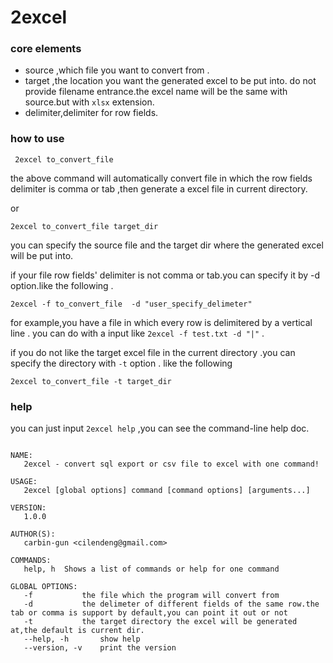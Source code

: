 # 2excel


### core elements

 - source ,which file you want to convert from .
 - target ,the location you want the generated excel to be put into. do not provide filename entrance.the excel name will be the same with source.but with `xlsx` extension.
 - delimiter,delimiter for row fields.


### how to use

```
 2excel to_convert_file
```
the above command will automatically convert file in which the row fields delimiter is comma or tab ,then generate a excel file in current directory.

or 
```
2excel to_convert_file target_dir
```
you can specify the source file and the target dir where the generated excel will be put into.


if your file row fields' delimiter is not comma or tab.you can specify it by -d option.like the following .

```
2excel -f to_convert_file  -d "user_specify_delimeter"  

```
for example,you have a file in which every row is delimitered by a vertical line .
you can do with a input like  ` 2excel -f test.txt -d "|" ` .


if you do not like the target excel file in the current directory .you can specify the directory with ` -t ` option . like the following

```
2excel to_convert_file -t target_dir
```

### help

you can just input ` 2excel help ` ,you can see the command-line help doc.

```

NAME:
   2excel - convert sql export or csv file to excel with one command!

USAGE:
   2excel [global options] command [command options] [arguments...]

VERSION:
   1.0.0

AUTHOR(S):
   carbin-gun <cilendeng@gmail.com>

COMMANDS:
   help, h	Shows a list of commands or help for one command

GLOBAL OPTIONS:
   -f 			the file which the program will convert from
   -d 			the delimeter of different fields of the same row.the tab or comma is support by default,you can point it out or not
   -t 			the target directory the excel will be generated at,the default is current dir.
   --help, -h		show help
   --version, -v	print the version
   
```